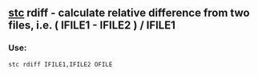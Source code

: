 ## [stc](https://github.com/MetOffice/stc/blob/main/doc/stc.md) rdiff - calculate relative difference from two files, i.e. ( IFILE1 - IFILE2 ) / IFILE1

### Use:
```
stc rdiff IFILE1,IFILE2 OFILE
```
